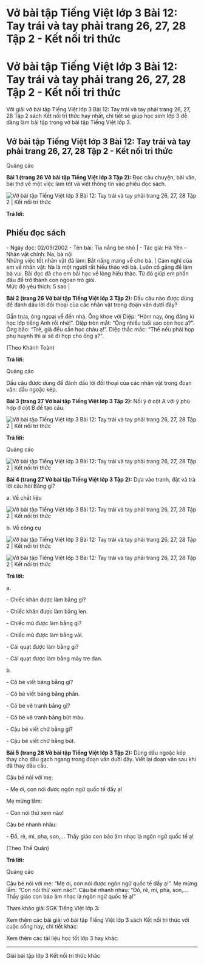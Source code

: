 # Vở bài tập Tiếng Việt lớp 3 Bài 12: Tay trái và tay phải trang 26, 27, 28 Tập 2 - Kết nối tri thức

# Vở bài tập Tiếng Việt lớp 3 Bài 12: Tay trái và tay phải trang 26, 27, 28 Tập 2 - Kết nối tri thức

Với giải vở bài tập Tiếng Việt lớp 3 Bài 12: Tay trái và tay phải trang 26, 27, 28 Tập 2 sách Kết nối tri thức hay nhất, chi tiết sẽ giúp học sinh lớp 3 dễ dàng làm bài tập trong vở bài tập Tiếng Việt lớp 3.

## Vở bài tập Tiếng Việt lớp 3 Bài 12: Tay trái và tay phải trang 26, 27, 28 Tập 2 - Kết nối tri thức

Quảng cáo

**Bài 1 (trang 26 Vở bài tập Tiếng Việt lớp 3 Tập 2):** Đọc câu chuyện, bài văn, bài thơ về một việc làm tốt và viết thông tin vào phiếu đọc sách.

![Vở bài tập Tiếng Việt lớp 3 Bài 12: Tay trái và tay phải trang 26, 27, 28 Tập 2 | Kết nối tri thức](https://vietjack.com/vbt-tieng-viet-3-kn/images/bai-12-tay-trai-va-tay-phai-140410.PNG)

**Trả lời:**

**Phiếu đọc sách**  
---  
\- Ngày đọc: 02/09/2002 \- Tên bài: Tia nắng bé nhỏ |  \- Tác giả: Hà Yên \- Nhân vật chính: Na, bà nội  
Những việc tốt nhân vật đã làm: Bắt nắng mang về cho bà. | Cảm nghĩ của em về nhân vật: Na là một người rất hiếu thảo với bà. Luôn cố gắng để làm bà vui. Bài đọc đã cho em bài học về lòng hiếu thảo. Từ đó giúp em phấn đấu để trở thành con ngoan trò giỏi.  
Mức độ yêu thích: 5 sao |   
  
  
**Bài 2 (trang 26 Vở bài tập Tiếng Việt lớp 3 Tập 2):** Dấu câu nào được dùng để đánh dấu lời đối thoại của các nhân vật trong đoạn văn dưới đây?

Gần trưa, ông ngoại về đến nhà. Ông khoe với Diệp: “Hôm nay, ông đăng kí học lớp tiếng Anh rồi nhé!". Diệp tròn mắt: “Ông nhiều tuổi sao còn học ạ?". Ông bảo: “Trẻ, già đều cần học cháu ạ!”. Diệp thắc mắc: “Thế nếu phải họp phụ huynh thì ai sẽ đi họp cho ông ạ?".

(Theo Khánh Toàn)

**Trả lời:**

Quảng cáo

Dấu câu được dùng để đánh dấu lời đối thoại của các nhân vật trong đoạn văn: dấu ngoặc kép.

**Bài 3 (trang 27 Vở bài tập Tiếng Việt lớp 3 Tập 2):** Nối ý ở cột A với ý phù hợp ở cột B để tạo câu.

![Vở bài tập Tiếng Việt lớp 3 Bài 12: Tay trái và tay phải trang 26, 27, 28 Tập 2 | Kết nối tri thức](https://vietjack.com/vbt-tieng-viet-3-kn/images/bai-12-tay-trai-va-tay-phai-140405.PNG)

**Trả lời:**

Quảng cáo

![Vở bài tập Tiếng Việt lớp 3 Bài 12: Tay trái và tay phải trang 26, 27, 28 Tập 2 | Kết nối tri thức](https://vietjack.com/vbt-tieng-viet-3-kn/images/bai-12-tay-trai-va-tay-phai-140407.PNG)

**Bài 4 (trang 27 Vở bài tập Tiếng Việt lớp 3 Tập 2):** Dựa vào tranh, đặt và trả lời câu hỏi Bằng gì?

a. Về chất liệu

![Vở bài tập Tiếng Việt lớp 3 Bài 12: Tay trái và tay phải trang 26, 27, 28 Tập 2 | Kết nối tri thức](https://vietjack.com/vbt-tieng-viet-3-kn/images/bai-12-tay-trai-va-tay-phai-140409.PNG)

b. Về công cụ

  


![Vở bài tập Tiếng Việt lớp 3 Bài 12: Tay trái và tay phải trang 26, 27, 28 Tập 2 | Kết nối tri thức](https://vietjack.com/vbt-tieng-viet-3-kn/images/bai-12-tay-trai-va-tay-phai-140406.PNG)

![Vở bài tập Tiếng Việt lớp 3 Bài 12: Tay trái và tay phải trang 26, 27, 28 Tập 2 | Kết nối tri thức](https://vietjack.com/vbt-tieng-viet-3-kn/images/bai-12-tay-trai-va-tay-phai-140408.PNG)

**Trả lời:**

a.

\- Chiếc khăn được làm bằng gì?

\- Chiếc khăn được làm bằng len.

\- Chiếc mũ được làm bằng gì?

\- Chiếc mũ được làm bằng vải.

\- Cái quạt được làm bằng gì?

\- Cái quạt được làm bằng mây tre đan.

b. 

\- Cô bé viết bảng bằng gì?

\- Cô bé viết bảng bằng phấn.

\- Cô bé vẽ tranh bằng gì?

\- Cô bé vẽ tranh bằng bút màu.

\- Cậu bé viết chữ bằng gì?

\- Cậu bé viết chữ bằng bút.

**Bài 5 (trang 28 Vở bài tập Tiếng Việt lớp 3 Tập 2):** Dùng dấu ngoặc kép thay cho dấu gạch ngang trong đoạn văn dưới đây. Viết lại đoạn văn sau khi đã thay dấu câu.

Cậu bé nói với mẹ:

\- Mẹ ơi, con nói được ngôn ngữ quốc tế đấy ạ!

Mẹ mừng lắm:

\- Con nói thử xem nào! 

Cậu bé nhanh nhảu:

\- Đồ, rê, mi, pha, son,... Thầy giáo con bảo âm nhạc là ngôn ngữ quốc tế ạ!

(Theo Thế Quân)

**Trả lời:**

Quảng cáo

Cậu bé nói với mẹ: “Mẹ ơi, con nói được ngôn ngữ quốc tế đấy ạ!”. Mẹ mừng lắm: “Con nói thử xem nào!”. Cậu bé nhanh nhảu: “Đồ, rê, mi, pha, son,... Thầy giáo con bảo âm nhạc là ngôn ngữ quốc tế ạ!”

Tham khảo giải SGK Tiếng Việt lớp 3:

Xem thêm các bài giải vở bài tập Tiếng Việt lớp 3 sách Kết nối tri thức với cuộc sống hay, chi tiết khác:

Xem thêm các tài liệu học tốt lớp 3 hay khác:

* * *

Giải bài tập lớp 3 Kết nối tri thức khác
